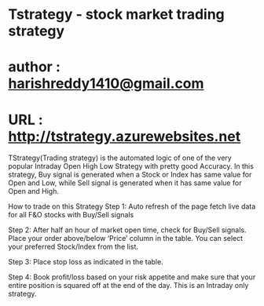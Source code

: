 # Tstrategy - stock market trading strategy

# author : harishreddy1410@gmail.com

# URL : http://tstrategy.azurewebsites.net

TStrategy(Trading strategy) is the automated logic of one of the  very popular Intraday Open High Low Strategy with pretty good Accuracy.
In this strategy, Buy signal is generated when a Stock or Index has same value for Open and Low, while Sell signal is generated 
when it has same value for Open and High.

How to trade on this Strategy
Step 1: Auto refresh of the page fetch live data for all F&O stocks with Buy/Sell signals

Step 2: After half an hour of market open time, check for Buy/Sell signals. Place your order above/below ‘Price’ column in the table. You can select your preferred Stock/Index from the list.

Step 3: Place stop loss as indicated in the table.

Step 4: Book profit/loss based on your risk appetite and make sure that your entire position is squared off at the end of the day. This is an Intraday only strategy.
